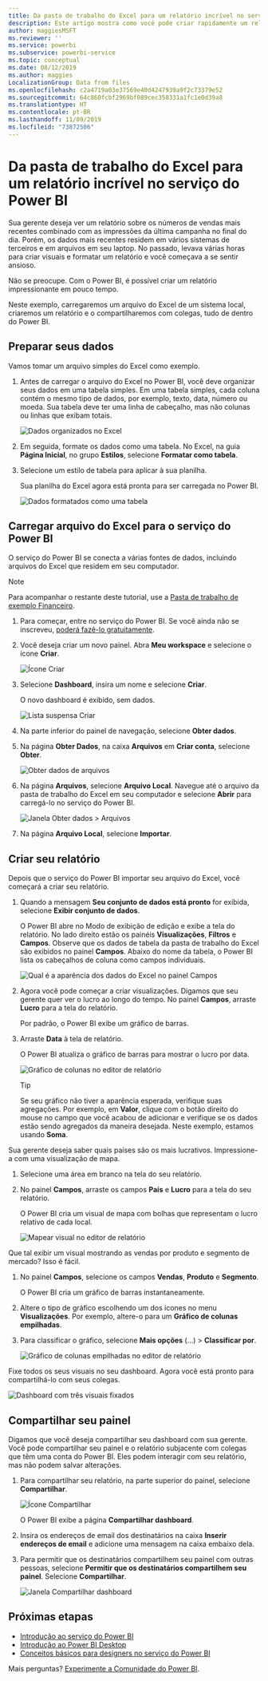 ```yaml
---
title: Da pasta de trabalho do Excel para um relatório incrível no serviço do Power BI
description: Este artigo mostra como você pode criar rapidamente um relatório incrível com base em uma pasta de trabalho do Excel.
author: maggiesMSFT
ms.reviewer: ''
ms.service: powerbi
ms.subservice: powerbi-service
ms.topic: conceptual
ms.date: 08/12/2019
ms.author: maggies
LocalizationGroup: Data from files
ms.openlocfilehash: c2a4719a03e37569e40d4247939a9f2c73379e52
ms.sourcegitcommit: 64c860fcbf2969bf089cec358331a1fc1e0d39a8
ms.translationtype: HT
ms.contentlocale: pt-BR
ms.lasthandoff: 11/09/2019
ms.locfileid: "73872506"
---
```

# <a name="from-excel-workbook-to-stunning-report-in-the-power-bi-service"></a>Da pasta de trabalho do Excel para um relatório incrível no serviço do Power BI
Sua gerente deseja ver um relatório sobre os números de vendas mais recentes combinado com as impressões da última campanha no final do dia. Porém, os dados mais recentes residem em vários sistemas de terceiros e em arquivos em seu laptop. No passado, levava várias horas para criar visuais e formatar um relatório e você começava a se sentir ansioso.

Não se preocupe. Com o Power BI, é possível criar um relatório impressionante em pouco tempo.

Neste exemplo, carregaremos um arquivo do Excel de um sistema local, criaremos um relatório e o compartilharemos com colegas, tudo de dentro do Power BI.

## <a name="prepare-your-data"></a>Preparar seus dados
Vamos tomar um arquivo simples do Excel como exemplo. 

1. Antes de carregar o arquivo do Excel no Power BI, você deve organizar seus dados em uma tabela simples. Em uma tabela simples, cada coluna contém o mesmo tipo de dados, por exemplo, texto, data, número ou moeda. Sua tabela deve ter uma linha de cabeçalho, mas não colunas ou linhas que exibam totais.

   ![Dados organizados no Excel](media/service-from-excel-to-stunning-report/pbi_excel_file.png)

2. Em seguida, formate os dados como uma tabela. No Excel, na guia **Página Inicial**, no grupo **Estilos**, selecione **Formatar como tabela**. 

3. Selecione um estilo de tabela para aplicar à sua planilha. 

   Sua planilha do Excel agora está pronta para ser carregada no Power BI.

   ![Dados formatados como uma tabela](media/service-from-excel-to-stunning-report/pbi_excel_table.png)

## <a name="upload-your-excel-file-to-the-power-bi-service"></a>Carregar arquivo do Excel para o serviço do Power BI
O serviço do Power BI se conecta a várias fontes de dados, incluindo arquivos do Excel que residem em seu computador. 

 > [!NOTE] 
 > Para acompanhar o restante deste tutorial, use a [Pasta de trabalho de exemplo Financeiro](sample-financial-download.md).

1. Para começar, entre no serviço do Power BI. Se você ainda não se inscreveu, [poderá fazê-lo gratuitamente](https://powerbi.com).

2. Você deseja criar um novo painel. Abra **Meu workspace** e selecione o ícone **Criar**.

   ![Ícone Criar](media/service-from-excel-to-stunning-report/power-bi-new-dash.png)

3. Selecione **Dashboard**, insira um nome e selecione **Criar**. 

   O novo dashboard é exibido, sem dados.

   ![Lista suspensa Criar](media/service-from-excel-to-stunning-report/power-bi-create-dash.png)

4. Na parte inferior do painel de navegação, selecione **Obter dados**. 

5. Na página **Obter Dados**, na caixa **Arquivos** em **Criar conta**, selecione **Obter**.

   ![Obter dados de arquivos](media/service-from-excel-to-stunning-report/pbi_get_files.png)

6. Na página **Arquivos**, selecione **Arquivo Local**. Navegue até o arquivo da pasta de trabalho do Excel em seu computador e selecione **Abrir** para carregá-lo no serviço do Power BI. 

   ![Janela Obter dados > Arquivos](media/service-from-excel-to-stunning-report/pbi_local_file.png)

7. Na página **Arquivo Local**, selecione **Importar**.


## <a name="build-your-report"></a>Criar seu relatório
Depois que o serviço do Power BI importar seu arquivo do Excel, você começará a criar seu relatório. 

1. Quando a mensagem **Seu conjunto de dados está pronto** for exibida, selecione **Exibir conjunto de dados**.  

   O Power BI abre no Modo de exibição de edição e exibe a tela do relatório. No lado direito estão os painéis **Visualizações**, **Filtros** e **Campos**. Observe que os dados de tabela da pasta de trabalho do Excel são exibidos no painel **Campos**. Abaixo do nome da tabela, o Power BI lista os cabeçalhos de coluna como campos individuais.

   ![Qual é a aparência dos dados do Excel no painel Campos](media/service-from-excel-to-stunning-report/pbi_report_fields.png)

2. Agora você pode começar a criar visualizações. Digamos que seu gerente quer ver o lucro ao longo do tempo. No painel **Campos**, arraste **Lucro** para a tela do relatório. 

   Por padrão, o Power BI exibe um gráfico de barras. 

3. Arraste **Data** à tela de relatório. 

   O Power BI atualiza o gráfico de barras para mostrar o lucro por data.

   ![Gráfico de colunas no editor de relatório](media/service-from-excel-to-stunning-report/pbi_report_pin-new.png)

   > [!TIP]
   > Se seu gráfico não tiver a aparência esperada, verifique suas agregações. Por exemplo, em **Valor**, clique com o botão direito do mouse no campo que você acabou de adicionar e verifique se os dados estão sendo agregados da maneira desejada. Neste exemplo, estamos usando **Soma**.
   > 

Sua gerente deseja saber quais países são os mais lucrativos. Impressione-a com uma visualização de mapa. 

1. Selecione uma área em branco na tela do seu relatório. 

2. No painel **Campos**, arraste os campos **País** e **Lucro** para a tela do seu relatório.

   O Power BI cria um visual de mapa com bolhas que representam o lucro relativo de cada local.

   ![Mapear visual no editor de relatório](media/service-from-excel-to-stunning-report/pbi_report_map-new.png)

Que tal exibir um visual mostrando as vendas por produto e segmento de mercado? Isso é fácil. 

1. No painel **Campos**, selecione os campos **Vendas**, **Produto** e **Segmento**. 
   
   O Power BI cria um gráfico de barras instantaneamente. 

2. Altere o tipo de gráfico escolhendo um dos ícones no menu **Visualizações**. Por exemplo, altere-o para um **Gráfico de colunas empilhadas**. 

3. Para classificar o gráfico, selecione **Mais opções** (...) > **Classificar por**.

   ![Gráfico de colunas empilhadas no editor de relatório](media/service-from-excel-to-stunning-report/pbi_barchart-new.png)

Fixe todos os seus visuais no seu dashboard. Agora você está pronto para compartilhá-lo com seus colegas.

   ![Dashboard com três visuais fixados](media/service-from-excel-to-stunning-report/pbi_report.png)

## <a name="share-your-dashboard"></a>Compartilhar seu painel
Digamos que você deseja compartilhar seu dashboard com sua gerente. Você pode compartilhar seu painel e o relatório subjacente com colegas que têm uma conta do Power BI. Eles podem interagir com seu relatório, mas não podem salvar alterações.

1. Para compartilhar seu relatório, na parte superior do painel, selecione **Compartilhar**.

   ![Ícone Compartilhar](media/service-from-excel-to-stunning-report/power-bi-share.png)

   O Power BI exibe a página **Compartilhar dashboard**. 

2. Insira os endereços de email dos destinatários na caixa **Inserir endereços de email** e adicione uma mensagem na caixa embaixo dela. 

3. Para permitir que os destinatários compartilhem seu painel com outras pessoas, selecione **Permitir que os destinatários compartilhem seu painel**. Selecione **Compartilhar**.

   ![Janela Compartilhar dashboard](media/service-from-excel-to-stunning-report/power-bi-share-dash-new.png)

## <a name="next-steps"></a>Próximas etapas

* [Introdução ao serviço do Power BI](service-get-started.md)
* [Introdução ao Power BI Desktop](desktop-getting-started.md)
* [Conceitos básicos para designers no serviço do Power BI](service-basic-concepts.md)

Mais perguntas? [Experimente a Comunidade do Power BI](https://community.powerbi.com/).

